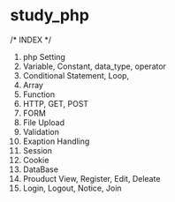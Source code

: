 # study_php

/* INDEX */
1. php Setting
2. Variable, Constant, data_type, operator
3. Conditional Statement, Loop, 
4. Array 
5. Function
6. HTTP, GET, POST
7. FORM
8. File Upload
9. Validation
10. Exaption Handling
11. Session
12. Cookie
13. DataBase
14. Prouduct View, Register, Edit, Deleate
15. Login, Logout, Notice, Join 
